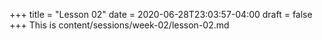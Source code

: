 +++
title = "Lesson 02"
date = 2020-06-28T23:03:57-04:00
draft = false
+++
This is content/sessions/week-02/lesson-02.md
